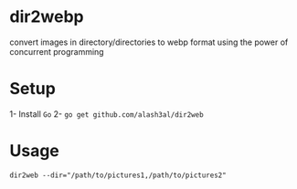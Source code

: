 # dir2webp
convert images in directory/directories to webp format using the power of concurrent programming

# Setup
1- Install `Go`
2- `go get github.com/alash3al/dir2web`

# Usage
`dir2web --dir="/path/to/pictures1,/path/to/pictures2"`
